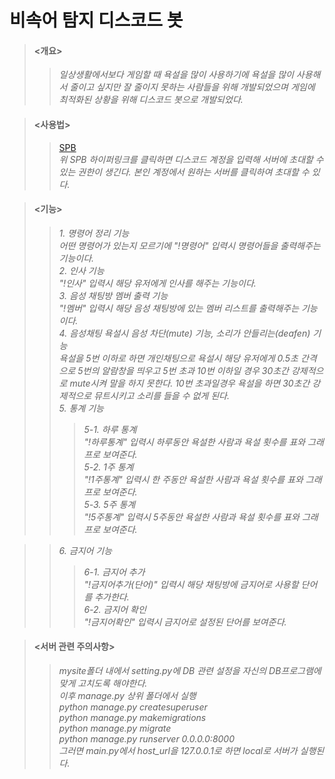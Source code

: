 # 비속어 탐지 디스코드 봇  
>#### <개요>  
>>*일상생활에서보다 게임할 때 욕설을 많이 사용하기에 욕설을 많이 사용해서 줄이고 싶지만 잘 줄이지 못하는 사람들을 위해 개발되었으며 게임에 최적화된 상황을 위해 디스코드 봇으로 개발되었다.*

>#### <사용법>
>>[SPB](https://discord.com/login?redirect_to=%2Foauth2%2Fauthorize%3Fclient_id%3D1100789878867906580%26permissions%3D8%26scope%3Dbot "SLANG PROHIBIT BOT")  
>>*위 SPB 하이퍼링크를 클릭하면 디스코드 계정을 입력해 서버에 초대할 수 있는 권한이 생긴다. 본인 계정에서 원하는 서버를 클릭하여 초대할 수 있다.*  

>#### <기능>
>>*1. 명령어 정리 기능  
어떤 명령어가 있는지 모르기에 "!명령어" 입력시 명령어들을 출력해주는 기능이다.*  
>>*2. 인사 기능  
"!인사" 입력시 해당 유저에게 인사를 해주는 기능이다.*  
>>*3. 음성 채팅방 멤버 출력 기능  
"!멤버" 입력시 해당 음성 채팅방에 있는 멤버 리스트를 출력해주는 기능이다.*  
>>*4. 음성채팅 욕설시 음성 차단(mute) 기능, 소리가 안들리는(deafen) 기능  
욕설을 5번 이하로 하면 개인채팅으로 욕설시 해당 유저에게 0.5초 간격으로 5번의 알람창을 띄우고 5번 초과 10번 이하일 경우 30초간 강제적으로 mute시켜 말을 하지 못한다. 10번 초과일경우 욕설을 하면 30초간 강제적으로 뮤트시키고 소리를 들을 수 없게 된다.*  
>>*5. 통계 기능*  
>>>*5-1. 하루 통계  
"!하루통계" 입력시 하루동안 욕설한 사람과 욕설 횟수를 표와 그래프로 보여준다.*  
>>>*5-2. 1주 통계  
"!1주통계" 입력시 한 주동안 욕설한 사람과 욕설 횟수를 표와 그래프로 보여준다.*  
>>>*5-3. 5주 통계  
"!5주통계" 입력시 5주동안 욕설한 사람과 욕설 횟수를 표와 그래프로 보여준다.*      

>>*6. 금지어 기능*  
>>>*6-1. 금지어 추가  
"!금지어추가(단어)" 입력시 해당 채팅방에 금지어로 사용할 단어를 추가한다.*  
>>>*6-2. 금지어 확인  
"!금지어확인" 입력시 금지어로 설정된 단어를 보여준다.*  

>#### <서버 관련 주의사항>
>>*mysite폴더 내에서 setting.py에 DB 관련 설정을 자신의 DB프로그램에 맞게 고치도록 해야한다.    
이후 manage.py 상위 폴더에서 실행  
python manage.py createsuperuser  
python manage.py makemigrations  
python manage.py migrate  
python manage.py runserver 0.0.0.0:8000  
그러면 main.py에서 host_url을 127.0.0.1로 하면 local로 서버가 실행된다.*    
